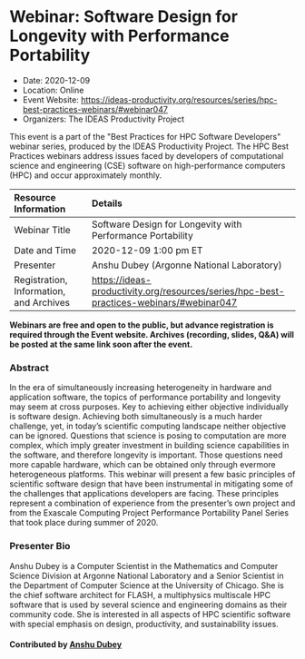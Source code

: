 # Webinar: Software Design for Longevity with Performance Portability

- Date: 2020-12-09
- Location: Online
- Event Website: https://ideas-productivity.org/resources/series/hpc-best-practices-webinars/#webinar047
- Organizers: The IDEAS Productivity Project
			   
This event is a part of the "Best Practices for HPC Software
Developers" webinar series, produced by the IDEAS Productivity
Project. The HPC Best Practices webinars address issues faced by
developers of computational science and engineering (CSE) software on
high-performance computers (HPC) and occur approximately monthly.

Resource Information | Details
:--- | :---			   
Webinar Title | Software Design for Longevity with Performance Portability
Date and Time | 2020-12-09 1:00 pm ET
Presenter | Anshu Dubey (Argonne National Laboratory)
Registration, Information, and Archives | 	<https://ideas-productivity.org/resources/series/hpc-best-practices-webinars/#webinar047>	   

**Webinars are free and open to the public, but advance registration is required through the Event website. Archives (recording, slides, Q&A) will be posted at the same link soon after the event.**

### Abstract
<p>In the era of simultaneously increasing heterogeneity in hardware and application software, the topics of performance portability and longevity may seem at cross purposes. Key to achieving either objective individually is software design. Achieving both simultaneously is a much harder challenge, yet, in today’s scientific computing landscape neither objective can be ignored. Questions that science is posing to computation are more complex, which imply greater investment in building science capabilities in the software, and therefore longevity is important. Those questions need more capable hardware, which can be obtained only through evermore heterogeneous platforms. This webinar will present a few basic principles of scientific software design that have been instrumental in mitigating some of the challenges that applications developers are facing. These principles represent a combination of experience from the presenter’s own project and from the Exascale Computing Project Performance Portability Panel Series that took place during summer of 2020.</p>



### Presenter Bio
<p>Anshu Dubey is a Computer Scientist in the Mathematics and Computer Science Division at Argonne National Laboratory and a Senior Scientist in the Department of Computer Science at the University of Chicago. She is the chief software architect for FLASH, a multiphysics multiscale HPC software that is used by several science and engineering domains as their community code. She is interested in all aspects of HPC scientific software with special emphasis on design, productivity, and sustainability issues.</p>

    

#### Contributed by [Anshu Dubey](https://github.com/adubey64 "Anshu Dubey GitHub profile")

<!---
Publish: yes
Categories: skills
Topics: online learning
Level: 2
Prerequisites: default
Aggregate: none
--->
